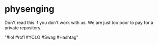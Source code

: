 physenging
==========

Don't read this if you don't work with us. We are just too poor to pay for a private repository.

"#lol #rofl #YOLO #Swag #Hashtag"
